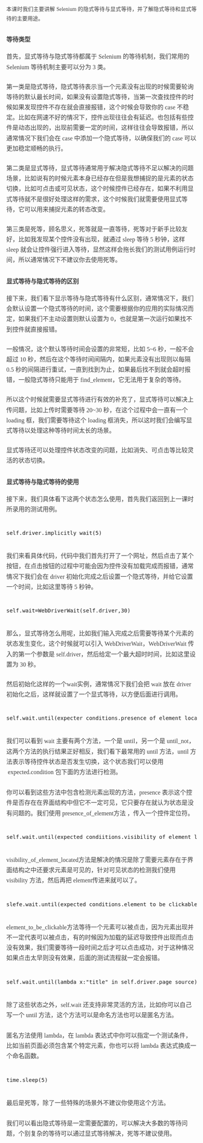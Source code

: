 <p style="text-align: justify; line-height: 1.75em;"><span style="color: rgb(63, 63, 63); font-family: 微软雅黑, &quot;Microsoft YaHei&quot;;">本课时我们主要讲解 Selenium 的隐式等待与显式等待，并了解隐式等待和显式等待的主要用途。</span><br></p>
<h2><p><span style="font-family: 微软雅黑, &quot;Microsoft YaHei&quot;; font-size: 16px; color: rgb(63, 63, 63);">等待类型</span></p></h2>
<p style="line-height: 1.7;margin-bottom: 0pt;margin-top: 0pt;font-size: 11pt;color: #494949;"><span style="font-family: 微软雅黑, &quot;Microsoft YaHei&quot;; font-size: 16px; color: rgb(63, 63, 63);">首先，显式等待与隐式等待都属于 Selenium 的等待机制，我们常用的 Selenium 等待机制主要可以分为 3 类。</span></p>
<p style="line-height: 1.7;margin-bottom: 0pt;margin-top: 0pt;font-size: 11pt;color: #494949;"><br></p>
<p style="line-height: 1.7;margin-bottom: 0pt;margin-top: 0pt;font-size: 11pt;color: #494949;"><span style="font-family: 微软雅黑, &quot;Microsoft YaHei&quot;; font-size: 16px; color: rgb(63, 63, 63);">第一类是隐式等待，隐式等待表示当一个元素没有出现的时候需要轮询等待的默认最长时间，如果没有设置隐式等待，当第一次查找控件的时候如果发现控件不存在就会直接报错，这个时候会导致你的 case 不稳定。比如在网速不好的情况下，控件出现往往会有延迟。也包括有些控件是动态出现的，出现前需要一定的时间，这样往往会导致报错，所以通常情况下我们会在 case 中添加一个隐式等待，以确保我们的 case 可以更加稳定顺畅的执行。</span></p>
<p style="line-height: 1.7;margin-bottom: 0pt;margin-top: 0pt;font-size: 11pt;color: #494949;"><br></p>
<p style="line-height: 1.7;margin-bottom: 0pt;margin-top: 0pt;font-size: 11pt;color: #494949;"><span style="font-family: 微软雅黑, &quot;Microsoft YaHei&quot;; font-size: 16px; color: rgb(63, 63, 63);">第二类是显式等待，显式等待通常用于解决隐式等待不足以解决的问题场景，比如说有的时候元素本身已经存在但是我想捕捉的是元素的状态切换，比如可点击或可见状态，这个时候控件已经存在，如果不利用显式等待就不是很好处理这样的需求，这个时候我们就需要使用显式等待，它可以用来捕捉元素的转态改变。</span></p>
<p style="line-height: 1.7;margin-bottom: 0pt;margin-top: 0pt;font-size: 11pt;color: #494949;"><br></p>
<p style="line-height: 1.7;margin-bottom: 0pt;margin-top: 0pt;font-size: 11pt;color: #494949;"><span style="font-family: 微软雅黑, &quot;Microsoft YaHei&quot;; font-size: 16px; color: rgb(63, 63, 63);">第三类是死等，顾名思义，死等就是一直等待，死等对于新手比较友好，比如我发现某个控件没有出现，就通过 sleep 等待 5 秒钟，这样 sleep 就会让控件强行进入等待，显然这样会拖长我们的测试用例运行时间，所以通常情况下不建议你去使用死等。</span></p>
<h2><p><span style="font-family: 微软雅黑, &quot;Microsoft YaHei&quot;; font-size: 16px; color: rgb(63, 63, 63);">显式等待与隐式等待的区别</span></p></h2>
<p style="line-height: 1.7;margin-bottom: 0pt;margin-top: 0pt;font-size: 11pt;color: #494949;"><span style="font-family: 微软雅黑, &quot;Microsoft YaHei&quot;; font-size: 16px; color: rgb(63, 63, 63);">接下来，我们看下显示等待与隐式等待有什么区别，通常情况下，我们会默认设置一个隐式等待的时间，这个需要根据你的应用的实际情况而定，如果我们不主动设置则默认设置为 0，也就是第一次运行如果找不到控件就直接报错。</span></p>
<p style="line-height: 1.7;margin-bottom: 0pt;margin-top: 0pt;font-size: 11pt;color: #494949;"><br></p>
<p style="line-height: 1.7;margin-bottom: 0pt;margin-top: 0pt;font-size: 11pt;color: #494949;"><span style="font-family: 微软雅黑, &quot;Microsoft YaHei&quot;; font-size: 16px; color: rgb(63, 63, 63);">一般情况，这个默认等待时间会设置的非常短，比如 5~6 秒，一般不会超过 10 秒，然后在这个等待时间间隔内，如果元素没有出现则以每隔 0.5 秒的间隔进行重试，一直到找到为止，如果最后找不到就会超时报错，一般隐式等待只能用于 find_element，它无法用于复杂的等待。</span></p>
<p style="line-height: 1.7;margin-bottom: 0pt;margin-top: 0pt;font-size: 11pt;color: #494949;"><br></p>
<p style="line-height: 1.7;margin-bottom: 0pt;margin-top: 0pt;font-size: 11pt;color: #494949;"><span style="font-family: 微软雅黑, &quot;Microsoft YaHei&quot;; font-size: 16px; color: rgb(63, 63, 63);">所以这个时候就需要显式等待进行有效的补充了，显式等待可以解决上传问题，比如上传时需要等待 20~30 秒，在这个过程中会一直有一个 loading 框，我们需要等待这个 loading 框消失，所以这时我们会编写显式等待以处理这种等待时间太长的场景。</span></p>
<p style="line-height: 1.7;margin-bottom: 0pt;margin-top: 0pt;font-size: 11pt;color: #494949;"><br></p>
<p style="line-height: 1.7;margin-bottom: 0pt;margin-top: 0pt;font-size: 11pt;color: #494949;"><span style="font-family: 微软雅黑, &quot;Microsoft YaHei&quot;; font-size: 16px; color: rgb(63, 63, 63);">显式等待还可以处理控件状态改变的问题，比如消失、可点击等比较灵活的状态切换。</span></p>
<h2><p><span style="font-family: 微软雅黑, &quot;Microsoft YaHei&quot;; font-size: 16px; color: rgb(63, 63, 63);">显式等待与隐式等待的使用</span></p></h2>
<p style="line-height: 1.7;margin-bottom: 0pt;margin-top: 0pt;font-size: 11pt;color: #494949;"><span style="font-family: 微软雅黑, &quot;Microsoft YaHei&quot;; font-size: 16px; color: rgb(63, 63, 63);">接下来，我们具体看下这两个状态怎么使用，首先我们返回到上一课时所录用的测试用例。</span></p>
<p style="line-height: 1.7;margin-bottom: 0pt;margin-top: 0pt;font-size: 11pt;color: #494949;"><span style="font-family: 微软雅黑, &quot;Microsoft YaHei&quot;; font-size: 16px; color: rgb(63, 63, 63);"><br></span></p>
<pre>self.driver.implicitly_wait(5)</pre>
<p style="line-height: 1.7;margin-bottom: 0pt;margin-top: 0pt;font-size: 11pt;color: #494949;"><br></p>
<p style="line-height: 1.7;margin-bottom: 0pt;margin-top: 0pt;font-size: 11pt;color: #494949;"><span style="font-family: 微软雅黑, &quot;Microsoft YaHei&quot;; font-size: 16px; color: rgb(63, 63, 63);">我们来看具体代码，代码中我们首先打开了一个网址，然后点击了某个按钮，在点击按钮的过程中可能会因为控件没有加载完成而报错，通常情况下我们会在 driver 初始化完成之后设置一个隐式等待，并给它设置一个时间，比如这里等待 5 秒钟。</span></p>
<p style="line-height: 1.7;margin-bottom: 0pt;margin-top: 0pt;font-size: 11pt;color: #494949;"><span style="font-family: 微软雅黑, &quot;Microsoft YaHei&quot;; font-size: 16px; color: rgb(63, 63, 63);"><br></span></p>
<pre>self.wait=WebDriverWait(self.driver,30)</pre>
<p style="line-height: 1.7;margin-bottom: 0pt;margin-top: 0pt;font-size: 11pt;color: #494949;"><span style="font-family: 微软雅黑, &quot;Microsoft YaHei&quot;; font-size: 16px; color: rgb(63, 63, 63);"></span><br></p>
<p style="line-height: 1.7;margin-bottom: 0pt;margin-top: 0pt;font-size: 11pt;color: #494949;"><span style="font-family: 微软雅黑, &quot;Microsoft YaHei&quot;; font-size: 16px; color: rgb(63, 63, 63);"><span style="color: rgb(63, 63, 63); font-size: 16px; font-family: 微软雅黑, &quot;Microsoft YaHei&quot;;">那么，显式等待怎么用呢</span>，比如我们输入完成之后需要等待某个元素的状态发生变化，这个时候就可以引入 WebDriverWait，WebDriverWait 传入的第一个参数是 self.driver，然后给定一个最大超时时间，比如这里设置为 30 秒。</span></p>
<p style="line-height: 1.7;margin-bottom: 0pt;margin-top: 0pt;font-size: 11pt;color: #494949;"><br></p>
<p style="line-height: 1.7;margin-bottom: 0pt;margin-top: 0pt;font-size: 11pt;color: #494949;"><span style="font-family: 微软雅黑, &quot;Microsoft YaHei&quot;; font-size: 16px; color: rgb(63, 63, 63);">然后初始化这样的一个wait实例，通常情况下我们会把 wait 放在 driver 初始化之后，这样就设置了一个显式等待，以方便后面进行调用。</span></p>
<p style="line-height: 1.7;margin-bottom: 0pt;margin-top: 0pt;font-size: 11pt;color: #494949;"><span style="font-family: 微软雅黑, &quot;Microsoft YaHei&quot;; font-size: 16px; color: rgb(63, 63, 63);"><br></span></p>
<pre>self.wait.until(expecter_conditions.presence_of_element_located(element))</pre>
<p style="line-height: 1.7;margin-bottom: 0pt;margin-top: 0pt;font-size: 11pt;color: #494949;"><span style="font-family: 微软雅黑, &quot;Microsoft YaHei&quot;; font-size: 16px; color: rgb(63, 63, 63);"></span><br></p>
<p style="line-height: 1.7;margin-bottom: 0pt;margin-top: 0pt;font-size: 11pt;color: #494949;"><span style="font-family: 微软雅黑, &quot;Microsoft YaHei&quot;; font-size: 16px; color: rgb(63, 63, 63);">我们可以看到 wait 主要有两个方法，一个是 until，另一个是 until_not，这两个方法的执行结果正好相反，我们看下最常用的 until 方法，until 方法表示等待控件状态是否发生切换，这个状态我们可以使用 &nbsp;expected.condition 包下面的方法进行检测。</span></p>
<p style="line-height: 1.7;margin-bottom: 0pt;margin-top: 0pt;font-size: 11pt;color: #494949;"><span style="font-family: 微软雅黑, &quot;Microsoft YaHei&quot;; font-size: 16px; color: rgb(63, 63, 63);">&nbsp;</span></p>
<p style="line-height: 1.7;margin-bottom: 0pt;margin-top: 0pt;font-size: 11pt;color: #494949;"><span style="font-family: 微软雅黑, &quot;Microsoft YaHei&quot;; font-size: 16px; color: rgb(63, 63, 63);"><span style="color: rgb(63, 63, 63); font-size: 16px; font-family: 微软雅黑, &quot;Microsoft YaHei&quot;;">你可以看到这些方法中包含检测元素出现的方法</span>，presence 表示这个控件是否存在在界面结构中但它不一定可见，它只要存在就认为状态是没有问题的。我们使用 presence_of_element方法 ，传入一个控件定位符。</span></p>
<p style="line-height: 1.7;margin-bottom: 0pt;margin-top: 0pt;font-size: 11pt;color: #494949;"><span style="font-family: 微软雅黑, &quot;Microsoft YaHei&quot;; font-size: 16px; color: rgb(63, 63, 63);"><br></span></p>
<pre>self.wait.until(expected_condiitions.visibility_of_element_located(element))</pre>
<p style="line-height: 1.7;margin-bottom: 0pt;margin-top: 0pt;font-size: 11pt;color: #494949;"><span style="font-family: 微软雅黑, &quot;Microsoft YaHei&quot;; font-size: 16px; color: rgb(63, 63, 63);"><span style="color: rgb(63, 63, 63); font-size: 16px; font-family: 微软雅黑, &quot;Microsoft YaHei&quot;;"></span></span><br></p>
<p style="line-height: 1.7;margin-bottom: 0pt;margin-top: 0pt;font-size: 11pt;color: #494949;"><span style="font-family: 微软雅黑, &quot;Microsoft YaHei&quot;; font-size: 16px; color: rgb(63, 63, 63);"><span style="color: rgb(63, 63, 63); font-size: 16px; font-family: 微软雅黑, &quot;Microsoft YaHei&quot;;">visibility_of_element_located方法是</span>解决的情况是除了需要元素存在于界面结构之中还要求元素是可见的，针对可见状态的检测我们使用 visibility 方法，然后再把 element传进来就可以了。</span></p>
<p style="line-height: 1.7;margin-bottom: 0pt;margin-top: 0pt;font-size: 11pt;color: #494949;"><span style="font-family: 微软雅黑, &quot;Microsoft YaHei&quot;; font-size: 16px; color: rgb(63, 63, 63);"><br></span></p>
<pre>slefe.wait.until(expected_conditions.element_to_be_clickable(element))</pre>
<p style="line-height: 1.7;margin-bottom: 0pt;margin-top: 0pt;font-size: 11pt;color: #494949;"><span style="font-family: 微软雅黑, &quot;Microsoft YaHei&quot;; font-size: 16px; color: rgb(63, 63, 63);"></span><br></p>
<p style="line-height: 1.7;margin-bottom: 0pt;margin-top: 0pt;font-size: 11pt;color: #494949;"><span style="font-family: 微软雅黑, &quot;Microsoft YaHei&quot;; font-size: 16px; color: rgb(63, 63, 63);"><span style="color: rgb(63, 63, 63); font-size: 16px; font-family: 微软雅黑, &quot;Microsoft YaHei&quot;;">element_to_be_clickable方法等待一个元素可以被点击</span>，因为元素出现并不一定代表可以被点击，有的时候因为加载的延迟导致控件出现而点击没有效果，我们需要等待一段时间之后才可以点击成功，对于这种情况如果点击太早则没有效果，后面的测试流程就一定会报错。</span></p>
<p style="line-height: 1.7;margin-bottom: 0pt;margin-top: 0pt;font-size: 11pt;color: #494949;"><span style="font-family: 微软雅黑, &quot;Microsoft YaHei&quot;; font-size: 16px; color: rgb(63, 63, 63);"><br></span></p>
<pre>self.wait.until(lambda&nbsp;x:"title"&nbsp;in&nbsp;self.driver.page_source)</pre>
<p style="line-height: 1.7;margin-bottom: 0pt;margin-top: 0pt;font-size: 11pt;color: #494949;"><span style="font-family: 微软雅黑, &quot;Microsoft YaHei&quot;; font-size: 16px; color: rgb(63, 63, 63);"></span><br></p>
<p style="line-height: 1.7;margin-bottom: 0pt;margin-top: 0pt;font-size: 11pt;color: #494949;"><span style="font-family: 微软雅黑, &quot;Microsoft YaHei&quot;; font-size: 16px; color: rgb(63, 63, 63);"><span style="color: rgb(63, 63, 63); font-size: 16px; font-family: 微软雅黑, &quot;Microsoft YaHei&quot;;">除了这些状态之外，self.wait 还支持非常灵活的方法，</span>比如你可以自己写一个 until 方法，这个方法可以是命名方法也可以是匿名方法。</span></p>
<p style="line-height: 1.7;margin-bottom: 0pt;margin-top: 0pt;font-size: 11pt;color: #494949;"><span style="font-family: 微软雅黑, &quot;Microsoft YaHei&quot;; font-size: 16px; color: rgb(63, 63, 63);">&nbsp;</span></p>
<p style="line-height: 1.7;margin-bottom: 0pt;margin-top: 0pt;font-size: 11pt;color: #494949;"><span style="color: rgb(63, 63, 63); font-family: 微软雅黑, &quot;Microsoft YaHei&quot;; font-size: 16px;">匿名方法使用 lambda，在 lambda 表达式中你可以指定一个测试条件，比如当前页面必须包含某个特定元素，你也可以将 lambda 表达式换成一个命名函数。</span><br></p>
<p style="line-height: 1.7;margin-bottom: 0pt;margin-top: 0pt;font-size: 11pt;color: #494949;"><span style="color: rgb(63, 63, 63); font-family: 微软雅黑, &quot;Microsoft YaHei&quot;; font-size: 16px;"><br></span></p>
<pre>time.sleep(5)</pre>
<p style="line-height: 1.7;margin-bottom: 0pt;margin-top: 0pt;font-size: 11pt;color: #494949;"><br></p>
<p style="line-height: 1.7;margin-bottom: 0pt;margin-top: 0pt;font-size: 11pt;color: #494949;"><span style="font-family: 微软雅黑, &quot;Microsoft YaHei&quot;; font-size: 16px; color: rgb(63, 63, 63);">最后是死等，除了一些特殊的场景外不建议你使用这个方法。</span></p>
<p style="line-height: 1.7;margin-bottom: 0pt;margin-top: 0pt;font-size: 11pt;color: #494949;"><span style="font-family: 微软雅黑, &quot;Microsoft YaHei&quot;; font-size: 16px; color: rgb(63, 63, 63);"><br></span></p>
<p style="line-height: 1.7;margin-bottom: 0pt;margin-top: 0pt;font-size: 11pt;color: #494949;"><span style="font-family: 微软雅黑, &quot;Microsoft YaHei&quot;; font-size: 16px; color: rgb(63, 63, 63);">我们可以看出隐式等待是一定需要配置的，可以解决大多数的等待问题，个别复杂的等待可以通过显式等待解决，死等不建议使用。</span></p>



